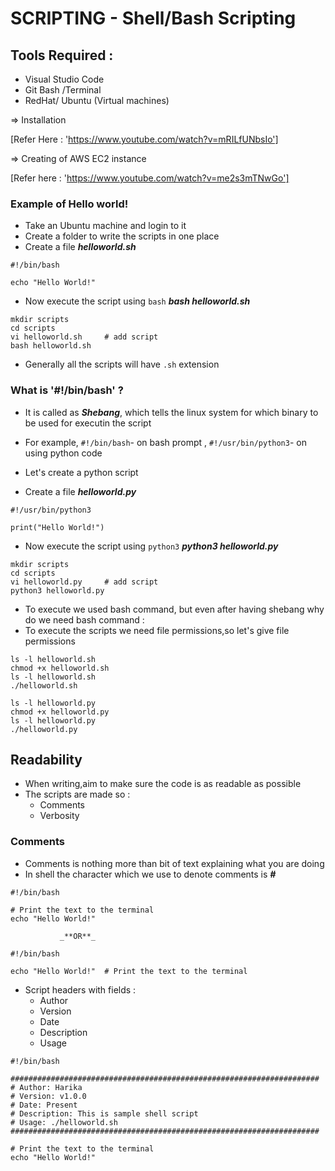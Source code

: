 # SCRIPTING - Shell/Bash Scripting

## Tools Required :

* Visual Studio Code
* Git Bash /Terminal
* RedHat/ Ubuntu (Virtual machines)

=> Installation 
    
[Refer Here : 'https://www.youtube.com/watch?v=mRILfUNbsIo']

=> Creating of AWS EC2 instance

[Refer here : 'https://www.youtube.com/watch?v=me2s3mTNwGo']

### Example of Hello world!

* Take an Ubuntu machine and login to it
* Create a folder to write the scripts in one place
* Create a file _**helloworld.sh**_
```
#!/bin/bash

echo "Hello World!"
```
* Now execute the script using `bash` _**bash helloworld.sh**_
```
mkdir scripts
cd scripts
vi helloworld.sh     # add script
bash helloworld.sh 
```




* Generally all the scripts will have `.sh` extension

### What is '#!/bin/bash' ?

* It is called as _**Shebang**_, which tells the linux system for which binary to be used for executin the script
* For example, `#!/bin/bash`- on bash prompt , `#!/usr/bin/python3`- on using python code

* Let's create a python script  
* Create a file _**helloworld.py**_
```
#!/usr/bin/python3

print("Hello World!")
```
* Now execute the script using `python3` _**python3 helloworld.py**_
```
mkdir scripts
cd scripts
vi helloworld.py     # add script
python3 helloworld.py 
```
* To execute we used bash command, but even after having shebang why do we need bash command :
* To execute the scripts we need file permissions,so let's give file permissions
```
ls -l helloworld.sh
chmod +x helloworld.sh
ls -l helloworld.sh
./helloworld.sh
```
```
ls -l helloworld.py
chmod +x helloworld.py
ls -l helloworld.py
./helloworld.py
```
## Readability

* When writing,aim to make sure the code is as readable as possible
* The scripts are made so :
    * Comments
    * Verbosity

### Comments

* Comments is nothing more than bit of text explaining what you are doing
* In shell the character which we use to denote comments is _**#**_
```
#!/bin/bash

# Print the text to the terminal
echo "Hello World!"
```
               _**OR**_
```
#!/bin/bash

echo "Hello World!"  # Print the text to the terminal
```
* Script headers with fields :
    * Author
    * Version
    * Date
    * Description
    * Usage
```
#!/bin/bash

#####################################################################
# Author: Harika
# Version: v1.0.0
# Date: Present
# Description: This is sample shell script
# Usage: ./helloworld.sh
#####################################################################

# Print the text to the terminal
echo "Hello World!"
```
